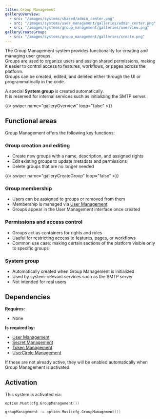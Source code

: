 ```yaml
---
title: Group Management
galleryOverview:
  - src: "/images/systems/shared/admin_center.png"
  - src: "/images/systems/user_management/galleries/admin_center.png"
  - src: "/images/systems/group_management/galleries/overview.png"
galleryCreateGroup:
  - src: "/images/systems/group_management/galleries/create.png"
---
```

The Group Management system provides functionality for creating and managing user groups.  
Groups are used to organize users and assign shared permissions, making it easier to control access to features, workflows, or pages across the platform.  
Groups can be created, edited, and deleted either through the UI or programmatically in the code.

A special **System group** is created automatically.  
It is reserved for internal services such as initializing the SMTP server.

{{< swiper name="galleryOverview" loop="false" >}}

## Functional areas
Group Management offers the following key functions:

### Group creation and editing
- Create new groups with a name, description, and assigned rights
- Edit existing groups to update metadata and permissions
- Delete groups that are no longer needed

{{< swiper name="galleryCreateGroup" loop="false" >}}

### Group membership
- Users can be assigned to groups or removed from them
- Membership is managed via [User Management](../user_management/)
- Groups appear in the User Management interface once created

### Permissions and access control
- Groups act as containers for rights and roles
- Useful for restricting access to features, pages, or workflows
- Common use case: making certain sections of the platform visible only to specific groups

### System group
- Automatically created when Group Management is initialized
- Used by system-relevant services such as the SMTP server
- Not intended for real users

## Dependencies
**Requires:**
- None

**Is required by:**
- [User Management](../user_management/)
- [Secret Management](../secret_management/)
- [Token Management](../token_management/)
- [UserCircle Management](../usercircle_management/)

If these are not already active, they will be enabled automatically when Group Management is activated.

## Activation
This system is activated via:
```go
option.Must(cfg.GroupManagement())
```

```go
groupManagement := option.Must(cfg.GroupManagement())
```
